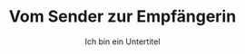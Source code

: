 ---
layout: trend
title: Vom Sender zur Empfängerin
subtitle: Ich bin ein Untertitel
teaser-img: "sender-zur-empfaengerin.svg"
teaser-img-social:
nummmer: 03
---